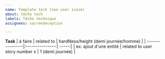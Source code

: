 ```yaml
---
name: Template tech (non user issue)
about: tâche tech
labels: Tâche technique
assignees: sacreedeception

---
```


**Task**
| à faire  | related to | hardNess/height (demi journée/homme) |
| :---------------|:---------------:| -----:|
| ex: ajout d'une entité | related to user story number x  | 1 (demi journée) |



